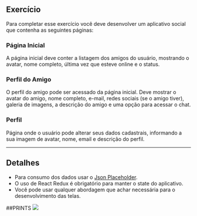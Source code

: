 ## Exercício

Para completar esse exercício você deve desenvolver um aplicativo social que contenha as seguintes páginas:

### Página Inicial
A página inicial deve conter a listagem dos amigos do usuário, mostrando o avatar, nome completo, última vez que esteve online e o status.

### Perfil do Amigo
O perfil do amigo pode ser acessado da página inicial. Deve mostrar o avatar do amigo, nome completo, e-mail, redes sociais (se o amigo tiver), galeria de imagens, a descrição do amigo e uma opção para acessar o chat.

### Perfil
Página onde o usuário pode alterar seus dados cadastrais, informando a sua imagem de avatar, nome, email e descrição do perfil.

---

## Detalhes


* Para consumo dos dados usar o [Json Placeholder](https://jsonplaceholder.typicode.com/).
* O uso de React Redux é obrigatório para manter o state do aplicativo.
* Você pode usar qualquer abordagem que achar necessária para o desenvolvimento das telas.

##PRINTS 
![](./print_telas/home.png)
